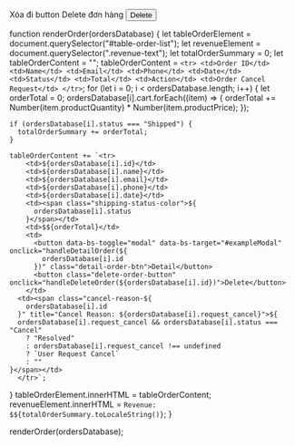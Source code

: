 Xóa đi button Delete đơn hàng
<button class="delete-order-button" onclick="handleDeleteOrder(${ordersDatabase[i].id})">Delete</button>

function renderOrder(ordersDatabase) {
let tableOrderElement = document.querySelector("#table-order-list");
let revenueElement = document.querySelector(".revenue-text");
let totalOrderSummary = 0;
let tableOrderContent = "";
tableOrderContent = `<tr>
      <td>Order ID</td>
      <td>Name</td>
      <td>Email</td>
      <td>Phone</td>
      <td>Date</td>
      <td>Status</td>
      <td>Total</td>
      <td>Action</td>
      <td>Order Cancel Request</td>
    </tr>`;
for (let i = 0; i < ordersDatabase.length; i++) {
let orderTotal = 0;
ordersDatabase[i].cart.forEach((item) => {
orderTotal += Number(item.productQuantity) \* Number(item.productPrice);
});

    if (ordersDatabase[i].status === "Shipped") {
      totalOrderSummary += orderTotal;
    }

    tableOrderContent += `<tr>
        <td>${ordersDatabase[i].id}</td>
        <td>${ordersDatabase[i].name}</td>
        <td>${ordersDatabase[i].email}</td>
        <td>${ordersDatabase[i].phone}</td>
        <td>${ordersDatabase[i].date}</td>
        <td><span class="shipping-status-color">${
          ordersDatabase[i].status
        }</span></td>
        <td>$${orderTotal}</td>
        <td>
          <button data-bs-toggle="modal" data-bs-target="#exampleModal" onclick="handleDetailOrder(${
            ordersDatabase[i].id
          })" class="detail-order-btn">Detail</button>
          <button class="delete-order-button" onclick="handleDeleteOrder(${ordersDatabase[i].id})">Delete</button>
        </td>
      <td><span class="cancel-reason-${
        ordersDatabase[i].id
      }" title="Cancel Reason: ${ordersDatabase[i].request_cancel}">${
      ordersDatabase[i].request_cancel && ordersDatabase[i].status === "Cancel"
        ? "Resolved"
        : ordersDatabase[i].request_cancel !== undefined
        ? `User Request Cancel`
        : ""
    }</span></td>
      </tr>`;

}
tableOrderElement.innerHTML = tableOrderContent;
revenueElement.innerHTML = `Revenue: $${totalOrderSummary.toLocaleString()}`;
}

renderOrder(ordersDatabase);
